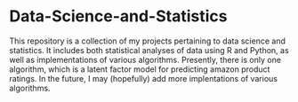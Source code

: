 # Data-Science-and-Statistics
This repository is a collection of my projects pertaining to data science and statistics. It includes both statistical analyses of data using R and Python, as well as implementations of various algorithms. Presently, there is only one algorithm, which is a latent factor model for predicting amazon product ratings. In the future, I may (hopefully) add more implentations of various algorithms.
